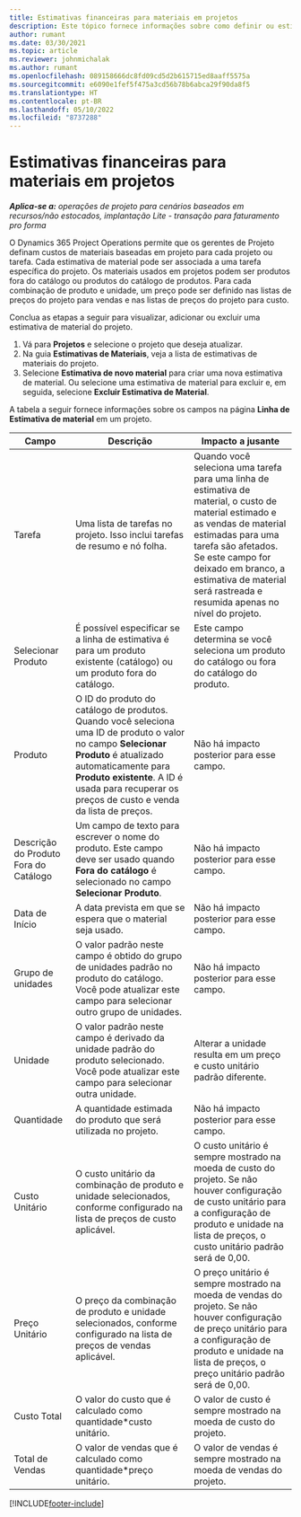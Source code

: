 ```yaml
---
title: Estimativas financeiras para materiais em projetos
description: Este tópico fornece informações sobre como definir ou estimar materiais baseados em projetos.
author: rumant
ms.date: 03/30/2021
ms.topic: article
ms.reviewer: johnmichalak
ms.author: rumant
ms.openlocfilehash: 089158666dc8fd09cd5d2b615715ed8aaff5575a
ms.sourcegitcommit: e6090e1fef5f475a3cd56b78b6abca29f90da8f5
ms.translationtype: HT
ms.contentlocale: pt-BR
ms.lasthandoff: 05/10/2022
ms.locfileid: "8737288"
---
```

# <a name="financial-estimates-for-materials-on-projects"></a>Estimativas financeiras para materiais em projetos

_**Aplica-se a:** operações de projeto para cenários baseados em recursos/não estocados, implantação Lite - transação para faturamento pro forma_

O Dynamics 365 Project Operations permite que os gerentes de Projeto definam custos de materiais baseadas em projeto para cada projeto ou tarefa. Cada estimativa de material pode ser associada a uma tarefa específica do projeto. Os materiais usados em projetos podem ser produtos fora do catálogo ou produtos do catálogo de produtos. Para cada combinação de produto e unidade, um preço pode ser definido nas listas de preços do projeto para vendas e nas listas de preços do projeto para custo.  

Conclua as etapas a seguir para visualizar, adicionar ou excluir uma estimativa de material do projeto.

1. Vá para **Projetos** e selecione o projeto que deseja atualizar.
2. Na guia **Estimativas de Materiais**, veja a lista de estimativas de materiais do projeto.
3. Selecione **Estimativa de novo material** para criar uma nova estimativa de material. Ou selecione uma estimativa de material para excluir e, em seguida, selecione **Excluir Estimativa de Material**.

A tabela a seguir fornece informações sobre os campos na página **Linha de Estimativa de material** em um projeto. 

| **Campo** | **Descrição** | **Impacto a jusante** |
| --- | --- | --- |
| Tarefa | Uma lista de tarefas no projeto. Isso inclui tarefas de resumo e nó folha. | Quando você seleciona uma tarefa para uma linha de estimativa de material, o custo de material estimado e as vendas de material estimadas para uma tarefa são afetados. Se este campo for deixado em branco, a estimativa de material será rastreada e resumida apenas no nível do projeto. |
| Selecionar Produto |  É possível especificar se a linha de estimativa é para um produto existente (catálogo) ou um produto fora do catálogo. | Este campo determina se você seleciona um produto do catálogo ou fora do catálogo do produto. |
| Produto | O ID do produto do catálogo de produtos. Quando você seleciona uma ID de produto o valor no campo **Selecionar Produto** é atualizado automaticamente para **Produto existente**. A ID é usada para recuperar os preços de custo e venda da lista de preços. | Não há impacto posterior para esse campo. |
| Descrição do Produto Fora do Catálogo | Um campo de texto para escrever o nome do produto. Este campo deve ser usado quando **Fora do catálogo** é selecionado no campo **Selecionar Produto**.| Não há impacto posterior para esse campo. |
| Data de Início | A data prevista em que se espera que o material seja usado. | Não há impacto posterior para esse campo. |
| Grupo de unidades | O valor padrão neste campo é obtido do grupo de unidades padrão no produto do catálogo. Você pode atualizar este campo para selecionar outro grupo de unidades. | Não há impacto posterior para esse campo. |
| Unidade | O valor padrão neste campo é derivado da unidade padrão do produto selecionado. Você pode atualizar este campo para selecionar outra unidade. | Alterar a unidade resulta em um preço e custo unitário padrão diferente. |
| Quantidade | A quantidade estimada do produto que será utilizada no projeto. | Não há impacto posterior para esse campo. |
| Custo Unitário | O custo unitário da combinação de produto e unidade selecionados, conforme configurado na lista de preços de custo aplicável. | O custo unitário é sempre mostrado na moeda de custo do projeto. Se não houver configuração de custo unitário para a configuração de produto e unidade na lista de preços, o custo unitário padrão será de 0,00. |
| Preço Unitário | O preço da combinação de produto e unidade selecionados, conforme configurado na lista de preços de vendas aplicável. | O preço unitário é sempre mostrado na moeda de vendas do projeto. Se não houver configuração de preço unitário para a configuração de produto e unidade na lista de preços, o preço unitário padrão será de 0,00.|
| Custo Total | O valor do custo que é calculado como quantidade\*custo unitário.| O valor de custo é sempre mostrado na moeda de custo do projeto. |
| Total de Vendas | O valor de vendas que é calculado como quantidade\*preço unitário. | O valor de vendas é sempre mostrado na moeda de vendas do projeto. |


[!INCLUDE[footer-include](../includes/footer-banner.md)]
